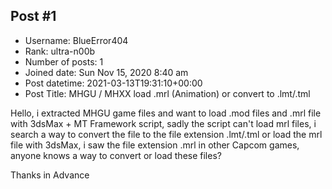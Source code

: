 ## Post #1
- Username: BlueError404
- Rank: ultra-n00b
- Number of posts: 1
- Joined date: Sun Nov 15, 2020 8:40 am
- Post datetime: 2021-03-13T19:31:10+00:00
- Post Title: MHGU / MHXX load .mrl (Animation) or convert to .lmt/.tml

Hello, i extracted MHGU game files and want to load .mod files and .mrl file with 3dsMax + MT Framework script, sadly the script can't load mrl files, i search a way to convert the file to the file extension .lmt/.tml or load the mrl file with 3dsMax, i saw the file extension .mrl in other Capcom games, anyone knows a way to convert or load these files?

Thanks in Advance
